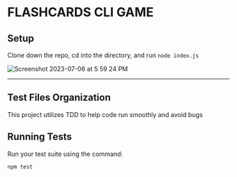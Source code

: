# FLASHCARDS CLI GAME
## Setup

Clone down the repo, cd into the directory, and run `node index.js`


![Screenshot 2023-07-06 at 5 59 24 PM](https://github.com/Marisa5280/flashcards-project/assets/126411245/21105ad1-8812-419a-b0db-525013a0850b)

---

## Test Files Organization

This project utilizes TDD to help code run smoothly and avoid bugs

## Running Tests

Run your test suite using the command:

```bash
npm test
```
